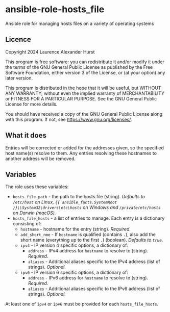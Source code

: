 # ansible-role-hosts_file

Ansible role for managing hosts files on a variety of operating systems

## Licence

Copyright 2024 Laurence Alexander Hurst

This program is free software: you can redistribute it and/or modify
it under the terms of the GNU General Public License as published by
the Free Software Foundation, either version 3 of the License, or
(at your option) any later version.

This program is distributed in the hope that it will be useful,
but WITHOUT ANY WARRANTY; without even the implied warranty of
MERCHANTABILITY or FITNESS FOR A PARTICULAR PURPOSE.  See the
GNU General Public License for more details.

You should have received a copy of the GNU General Public License
along with this program.  If not, see <https://www.gnu.org/licenses/>.

## What it does

Entries will be corrected or added for the addresses given, so the specified host name(s) resolve to them. Any entries resolving these hostnames to another address will be removed.

## Variables

The role uses these variables:

* `hosts_file_path` - the path to the hosts file (string). _Defaults to `/etc/host` on Linux, `{{ ansible_facts.SystemRoot }}\\System32\drivers\etc\hosts` on Windows and `/private/etc/hosts` on Darwin (macOS)._
* `hosts_file_hosts` - a list of entries to manage. Each entry is a dictionary consisting of:
  - `hostname` - hostname for the entry (string). _Required._
  - `add_short_nme` - If `hostname` is qualified (contains `.`), also add the short name (everything up to the first `.`) (boolean). _Defaults to `true`._
  - `ipv4` - IP version 4 specific options, a dictionary of:
    * `address` - IPv4 address for `hostname` to resolve to (string). _Required._
    * `aliases` - Additional aliases specific to the IPv4 address (list of strings). _Optional._
  - `ipv6` - IP version 6 specific options, a dictionary of:
    * `address` - IPv6 address for `hostname` to resolve to (string). _Required._
    * `aliases` - Additional aliases specific to the IPv6 address (list of strings). _Optional._

At least one of `ipv4` or `ipv6` must be provided for each `hosts_file_hsots`.


